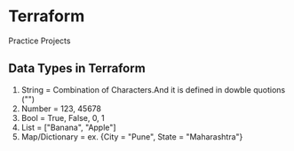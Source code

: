 # Terraform
Practice Projects


## Data Types in Terraform
1. String = Combination of Characters.And it is defined in dowble quotions ("")
2. Number = 123, 45678
3. Bool = True, False, 0, 1
4. List = ["Banana", "Apple"]
5. Map/Dictionary = ex. {City = "Pune", State = "Maharashtra"}
